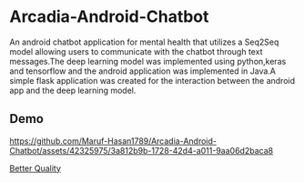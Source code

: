 # Arcadia-Android-Chatbot

An android chatbot application for mental health that utilizes a Seq2Seq model allowing users to communicate with the chatbot through text messages.The deep learning model was implemented using python,keras and tensorflow and the android application was implemented in Java.A simple flask application was created for the interaction between the android app and the deep learning model.

## Demo
https://github.com/Maruf-Hasan1789/Arcadia-Android-Chatbot/assets/42325975/3a812b9b-1728-42d4-a011-9aa06d2baca8

[Better Quality](https://drive.google.com/file/d/1uo-Ieu2hLX3eFqCBZkdtgrMYM8Vrrhg2/view?usp=sharing)

